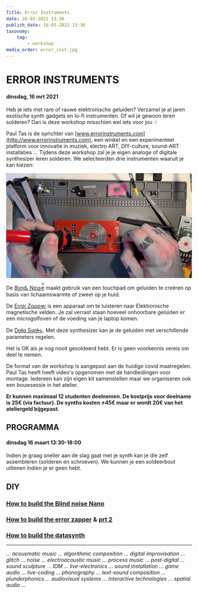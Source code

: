 ```yaml
---
Title: Error Instruments
date: 16-03-2021 13:30
publish_date: 16-03-2021 13:30
taxonomy:
    tag:
        - workshop
media_order: error_inst.jpg
---
```

# ERROR INSTRUMENTS
#### dinsdag, 16 mrt 2021
Heb je iets met rare of rauwe elektronische geluiden? Verzamel je al jaren exotische synth gadgets en lo-fi instrumenten. Of wil je gewoon leren solderen? Dan is deze workshop misschien wel iets voor jou ☝︎

Paul Tas is de oprichter van [www.errorinstruments.com](http://www.errorinstruments.com), een winkel en een experimenteel platform voor innovatie in muziek, electro ART, DIY-culture, sound-ART installaties … Tijdens deze workshop zal je je eigen analoge of digitale synthesizer leren solderen. We selecteerden  drie instrumenten waaruit je kan kiezen:

![error instruments](error_inst.jpg)

De [Bʅιɳԃ Nσιʂҽ̧͗̿](https://www.youtube.com/watch?v=q2CfFghgjeY&ab_channel=WetTape) maakt  gebruik van een touchpad om geluiden te creëren op basis van lichaamswarmte of zweet op je huid.

De [Eɾɾσɾ Zαρρҽɾ](https://www.youtube.com/watch?v=Ti8Nz_wJ4b8&ab_channel=paultas) is een apparaat om te luisteren naar Elektronische magnetische velden. Je zal verrast staan hoeveel onhoorbare geluiden er een microgolfoven of de voeding van je laptop komen.

De [Dαƚα Sყɳƚԋ](https://www.youtube.com/watch?v=InWWKqgWDXg&feature=youtu.be&t=174&ab_channel=paultas). Met deze synthesizer kan je de geluiden met verschillende parameters regelen.

Het is OK als je nog nooit gesoldeerd hebt. Er is geen voorkennis vereis om deel te nemen.

De format van de workshop is aangepast aan de huidige covid maatregelen. Paul Tas heeft heeft video's opgenomen met de handleidingen voor montage.  Iedereen kan zijn eigen kit samenstellen maar we organiseren ook een bouwsessie in het atelier.


**Er kunnen maximaal 12 studenten deelnemen. De kostprijs voor deelname is 25€ (via factuur). De synths kosten ±45€ maar er wordt 20€ van het ateliergeld bijgepast.**

## PROGRAMMA
#### dinsdag 16 maart 13:30-18:00       
Indien je graag sneller aan de slag gaat met je synth kan je die zelf assembleren (solderen en schroeven). We kunnen je een soldeerbout uitlenen indien je er geen hebt.

## DIY
### [How to build the Blind noise Nano](https://www.youtube.com/watch?v=ptCtjrgpKdM)
### [How to build the error zapper](https://www.youtube.com/watch?v=P52iqLb88NU) & [prt 2](https://www.youtube.com/watch?v=RF6KHX4CDwY)
### [How to build the datasynth](https://www.youtube.com/watch?v=k3L6qJsbafA)

---
*… acousmatic music … algorithmic composition … digital improvisation … glitch … noise … electroacoustic music … process music … post-digital … sound sculpture … IDM … live-electronics … sound installation … game audio … live-coding … phonography … text-sound composition … plunderphonics … audiovisual systems … interactive technologies … spatial audio …*
